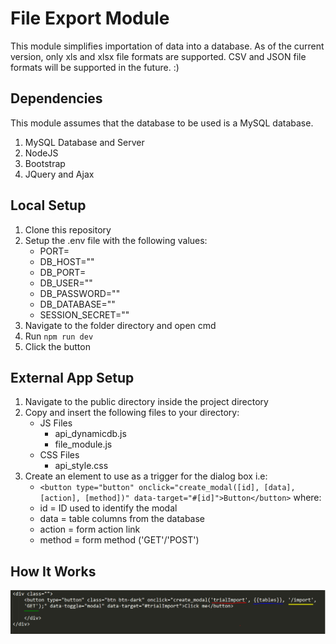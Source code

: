 # File Export Module
This module simplifies importation of data into a database. As of the current version, only xls and xlsx file formats are supported. CSV and JSON file formats will be supported in the future. :)

## Dependencies
This module assumes that the database to be used is a MySQL database.
1. MySQL Database and Server
2. NodeJS
3. Bootstrap
4. JQuery and Ajax

## Local Setup
1. Clone this repository
2. Setup the .env file with the following values:
	- PORT=
	- DB_HOST=""
	- DB_PORT=
	- DB_USER=""
	- DB_PASSWORD=""
	- DB_DATABASE=""
	- SESSION_SECRET=""
3. Navigate to the folder directory and open cmd
4. Run `npm run dev`
5. Click the button

## External App Setup
1. Navigate to the public directory inside the project directory
2. Copy and insert the following files to your directory:
	* JS Files
		- api_dynamicdb.js
		- file_module.js
	* CSS Files
		- api_style.css
3. Create an element to use as a trigger for the dialog box i.e:
	- `<button type="button" onclick="create_modal([id], [data], [action], [method])" data-target="#[id]">Button</button>`
	where:
	* id  = ID used to identify the modal
	* data = table columns from the database
	* action = form action link
	* method = form method ('GET'/'POST')

## How It Works
![alt text](public/graphics/demo1.png 'Actual implementation')